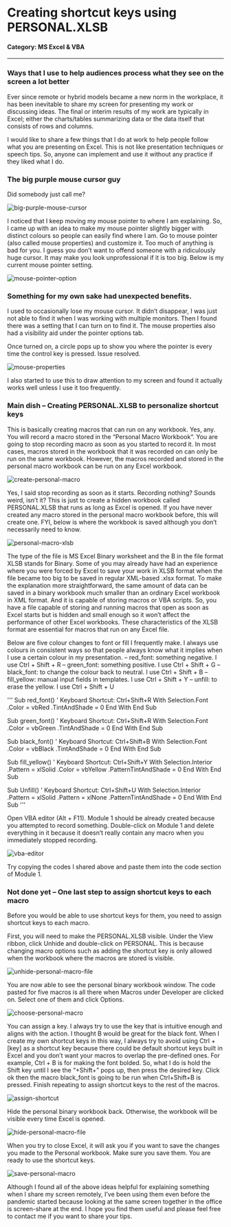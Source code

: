 # Creating shortcut keys using PERSONAL.XLSB

#### Category: MS Excel & VBA

---

### Ways that I use to help audiences process what they see on the screen a lot better

Ever since remote or hybrid models became a new norm in the workplace, it has been inevitable to share my screen for presenting my work or discussing ideas. The final or interim results of my work are typically in Excel; either the charts/tables summarizing data or the data itself that consists of rows and columns.

I would like to share a few things that I do at work to help people follow what you are presenting on Excel. This is not like presentation techniques or speech tips. So, anyone can implement and use it without any practice if they liked what I do.


### The big purple mouse cursor guy

Did somebody just call me?

![big-purple-mouse-cursor](images/big-purple-mouse-cursor.png)

I noticed that I keep moving my mouse pointer to where I am explaining. So, I came up with an idea to make my mouse pointer slightly bigger with distinct colours so people can easily find where I am. Go to mouse pointer (also called mouse properties) and customize it. Too much of anything is bad for you. I guess you don’t want to offend someone with a ridiculously huge cursor. It may make you look unprofessional if it is too big. Below is my current mouse pointer setting.

![mouse-pointer-option](images/mouse-pointer-option.png)


### Something for my own sake had unexpected benefits.

I used to occasionally lose my mouse cursor. It didn’t disappear, I was just not able to find it when I was working with multiple monitors. Then I found there was a setting that I can turn on to find it. The mouse properties also had a visibility aid under the pointer options tab.

Once turned on, a circle pops up to show you where the pointer is every time the control key is pressed. Issue resolved.

![mouse-properties](images/mouse-properties.png)

I also started to use this to draw attention to my screen and found it actually works well unless I use it too frequently.


### Main dish – Creating PERSONAL.XLSB to personalize shortcut keys

This is basically creating macros that can run on any workbook. Yes, any. You will record a macro stored in the “Personal Macro Workbook“. You are going to stop recording macro as soon as you started to record it. In most cases, macros stored in the workbook that it was recorded on can only be run on the same workbook. However, the macros recorded and stored in the personal macro workbook can be run on any Excel workbook.

![create-personal-macro](images/create-personal-macro.png)

Yes, I said stop recording as soon as it starts. Recording nothing? Sounds weird, isn’t it? This is just to create a hidden workbook called PERSONAL.XLSB that runs as long as Excel is opened. If you have never created any macro stored in the personal macro workbook before, this will create one. FYI, below is where the workbook is saved although you don’t necessarily need to know.

![personal-macro-xlsb](images/personal-macro-xlsb.png)

The type of the file is MS Excel Binary worksheet and the B in the file format XLSB stands for Binary. Some of you may already have had an experience where you were forced by Excel to save your work in XLSB format when the file became too big to be saved in regular XML-based .xlsx format. To make the explanation more straightforward, the same amount of data can be saved in a binary workbook much smaller than an ordinary Excel workbook in XML format. And it is capable of storing macros or VBA scripts. So, you have a file capable of storing and running macros that open as soon as Excel starts but is hidden and small enough so it won’t affect the performance of other Excel workbooks. These characteristics of the XLSB format are essential for macros that run on any Excel file.

Below are five colour changes to font or fill I frequently make. I always use colours in consistent ways so that people always know what it implies when I use a certain colour in my presentation.
– red_font: something negative. I use Ctrl + Shift + R
– green_font: something positive. I use Ctrl + Shift + G
– black_font: to change the colour back to neutral. I use Ctrl + Shift + B
– fill_yellow: manual input fields in templates. I use Ctrl + Shift + Y
– unfill: to erase the yellow. I use Ctrl + Shift + U

'''
Sub red_font()
' Keyboard Shortcut: Ctrl+Shift+R
    With Selection.Font
        .Color = vbRed
        .TintAndShade = 0
    End With
End Sub

Sub green_font()
' Keyboard Shortcut: Ctrl+Shift+R
    With Selection.Font
        .Color = vbGreen
        .TintAndShade = 0
    End With
End Sub

Sub black_font()
' Keyboard Shortcut: Ctrl+Shift+B
    With Selection.Font
        .Color = vbBlack
        .TintAndShade = 0
    End With
End Sub

Sub fill_yellow()
' Keyboard Shortcut: Ctrl+Shift+Y
    With Selection.Interior
        .Pattern = xlSolid
        .Color = vbYellow
        .PatternTintAndShade = 0
    End With
End Sub

Sub Unfill()
' Keyboard Shortcut: Ctrl+Shift+U
    With Selection.Interior
        .Pattern = xlSolid
        .Pattern = xlNone
        .PatternTintAndShade = 0
    End With
End Sub
'''

Open VBA editor (Alt + F11). Module 1 should be already created because you attempted to record something. Double-click on Module 1 and delete everything in it because it doesn’t really contain any macro when you immediately stopped recording.

![vba-editor](images/vba-editor.png)

Try copying the codes I shared above and paste them into the code section of Module 1.


### Not done yet – One last step to assign shortcut keys to each macro

Before you would be able to use shortcut keys for them, you need to assign shortcut keys to each macro.

First, you will need to make the PERSONAL.XLSB visible. Under the View ribbon, click Unhide and double-click on PERSONAL. This is because changing macro options such as adding the shortcut key is only allowed when the workbook where the macros are stored is visible.

![unhide-personal-macro-file](images/unhide-personal-macro-file.png)

You are now able to see the personal binary workbook window. The code pasted for five macros is all there when Macros under Developer are clicked on. Select one of them and click Options.

![choose-personal-macro](images/choose-personal-macro.png)

You can assign a key. I always try to use the key that is intuitive enough and aligns with the action. I thought B would be great for the black font. When I create my own shortcut keys in this way, I always try to avoid using Ctrl + [key] as a shortcut key because there could be default shortcut keys built in Excel and you don’t want your macros to overlap the pre-defined ones. For example, Ctrl + B is for making the font bolded. So, what I do is hold the Shift key until I see the “+Shift+” pops up, then press the desired key. Click ok then the macro black_font is going to be run when Ctrl+Shift+B is pressed. Finish repeating to assign shortcut keys to the rest of the macros.

![assign-shortcut](images/assign-shortcut.png)

Hide the personal binary workbook back. Otherwise, the workbook will be visible every time Excel is opened.

![hide-personal-macro-file](images/hide-personal-macro-file.png)

When you try to close Excel, it will ask you if you want to save the changes you made to the Personal workbook. Make sure you save them. You are ready to use the shortcut keys.

![save-personal-macro](images/save-personal-macro.png)

Although I found all of the above ideas helpful for explaining something when I share my screen remotely, I’ve been using them even before the pandemic started because looking at the same screen together in the office is screen-share at the end. I hope you find them useful and please feel free to contact me if you want to share your tips.
